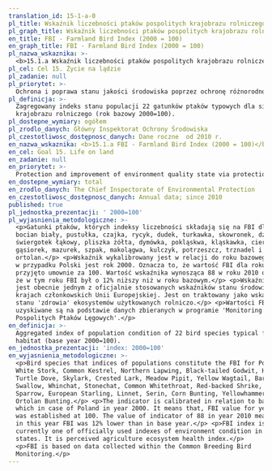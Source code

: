 ```yaml
---
translation_id: 15-1-a-0
pl_title: Wskaźnik liczebności ptaków pospolitych krajobrazu rolniczego FBI (2000 = 100)
pl_graph_title: Wskaźnik liczebności ptaków pospolitych krajobrazu rolniczego FBI (2000 = 100)
en_title: FBI - Farmland Bird Index (2000 = 100)
en_graph_title: FBI - Farmland Bird Index (2000 = 100)
pl_nazwa_wskaznika: >-
  <b>15.1.a Wskaźnik liczebności ptaków pospolitych krajobrazu rolniczego FBI (2000 = 100)</b>
pl_cel: Cel 15. Życie na lądzie
pl_zadanie: null
pl_priorytet: >-
  Ochrona i poprawa stanu jakości środowiska poprzez ochronę różnorodności biologicznej, w tym obszarowych form ochrony przyrody, system gospodarowania odpadami, poprawę jakości i ochronę czystości wód
pl_definicja: >-
  Zagregowany indeks stanu populacji 22 gatunków ptaków typowych dla siedlisk
  krajobrazu rolniczego (rok bazowy 2000=100).
pl_dostepne_wymiary: ogółem
pl_zrodlo_danych: Główny Inspektorat Ochrony Środowiska
pl_czestotliwosc_dostępnosc_danych: Dane roczne  od 2010 r.
en_nazwa_wskaznika: <b>15.1.a FBI - Farmland Bird Index (2000 = 100)</b>
en_cel: Goal 15. Life on land
en_zadanie: null
en_priorytet: >-
  Protection and improvement of environment quality state via protection of biodiversity, including protection of environment in the form of areas, waste management system,  improvement of water quality and protection of water purity
en_dostepne_wymiary: total
en_zrodlo_danych: The Chief Inspectorate of Environmental Protection
en_czestotliwosc_dostępnosc_danych: Annual data; since 2010
published: true
pl_jednostka_prezentacji: ' 2000=100'
pl_wyjasnienia_metodologiczne: >-
  <p>Gatunki ptaków, których indeksy liczebności składają się na FBI dla Polski:
  bocian biały, pustułka, czajka, rycyk, dudek, turkawka, skowronek, dzierlatka,
  świergotek łąkowy, pliszka żółta, dymówka, pokląskwa, kląskawka, cierniówka,
  gąsiorek, mazurek, szpak, makolągwa, kulczyk, potrzeszcz, trznadel i
  ortolan.</p> <p>Wskaźnik wykalibrowany jest w relacji do roku bazowego, którym
  w przypadku Polski jest rok 2000. Oznacza to, że wartość FBI dla roku 2000
  przyjęto umownie za 100. Wartość wskaźnika wynosząca 88 w roku 2010 oznacza,
  że w tym roku FBI był o 12% niższy niż w roku bazowym.</p> <p>Wskaźnik FBI
  jest obecnie jednym z oficjalnie stosowanych wskaźników stanu środowiska w
  krajach członkowskich Unii Europejskiej. Jest on traktowany jako wskaźnik
  stanu 'zdrowia' ekosystemów użytkowanych rolniczo.</p> <p>Wartości FBI
  uzyskiwane są na podstawie danych zbieranych w programie 'Monitoring
  Pospolitych Ptaków Lęgowych'.</p>
en_definicja: >-
  Aggregated index of population condition of 22 bird species typical for rural
  habitat (base year 2000=100).
en_jednostka_prezentacji: 'index: 2000=100'
en_wyjasnienia_metodologiczne: >-
  <p>Bird species that indices of populations constitute the FBI for Poland are:
  White Stork, Common Kestrel, Northern Lapwing, Black-tailed Godwit, Hoopoe,
  Turtle Dove, Skylark, Crested Lark, Meadow Pipit, Yellow Wagtail, Barn
  Swallow, Whinchat, Stonechat, Common Whitethroat, Red-backed Shrike, Tree
  Sparrow, European Starling, Linnet, Serin, Corn Bunting, Yellowhammer and
  Ortolan Bunting.</p> <p>The indicator is calibrated in relation to base year,
  which in case of Poland in year 2000. It means that, FBI value for year 2000
  was established at 100. The value of indicator of 88 in year 2010 means that
  in this year FBI was 12% lower than in base year.</p> <p>FBI index is
  currently one of officially used indexes of environment condition in EU member
  states. It is perceived agriculture ecosystem health index.</p>
  <p>FBI is based on data collected within the Common Breeding Bird
  Monitoring.</p>
---
```

